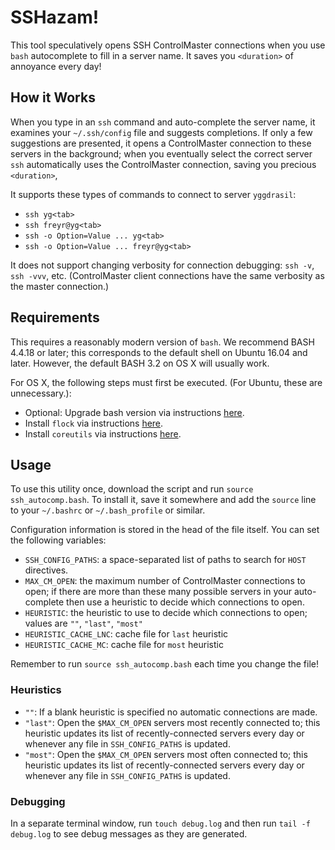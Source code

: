 # SSHazam!

This tool speculatively opens SSH ControlMaster connections when you use `bash` autocomplete to fill in a server name. It saves you `<duration>` of annoyance every day!

## How it Works

When you type in an `ssh` command and auto-complete the server name, it examines your `~/.ssh/config` file and suggests completions. If only a few suggestions are presented, it opens a ControlMaster connection to these servers in the background; when you eventually select the correct server `ssh` automatically uses the ControlMaster connection, saving you precious `<duration>`,

It supports these types of commands to connect to server `yggdrasil`:

 - `ssh yg<tab>`
 - `ssh freyr@yg<tab>`
 - `ssh -o Option=Value ... yg<tab>`
 - `ssh -o Option=Value ... freyr@yg<tab>`

It does not support changing verbosity for connection debugging: `ssh -v`, `ssh -vvv`, etc. (ControlMaster client connections have the same verbosity as the master connection.)

## Requirements

This requires a reasonably modern version of `bash`. We recommend BASH 4.4.18 or later; this corresponds to the default shell on Ubuntu 16.04 and later. However, the default BASH 3.2 on OS X will usually work.

For OS X, the following steps must first be executed. (For Ubuntu, these are unnecessary.):
* Optional: Upgrade bash version via instructions [here](https://itnext.io/upgrading-bash-on-macos-7138bd1066ba).
* Install `flock` via instructions [here](https://github.com/discoteq/flock).
* Install `coreutils` via instructions [here](https://github.com/labbots/google-drive-upload/issues/12).

## Usage

To use this utility once, download the script and run `source ssh_autocomp.bash`. To install it, save it somewhere and add the `source` line to your `~/.bashrc` or `~/.bash_profile` or similar.

Configuration information is stored in the head of the file itself. You can set the following variables:

 - `SSH_CONFIG_PATHS`: a space-separated list of paths to search for `HOST` directives.
 - `MAX_CM_OPEN`: the maximum number of ControlMaster connections to open; if there are more than these many possible servers in your auto-complete then use a heuristic to decide which connections to open.
 - `HEURISTIC`: the heuristic to use to decide which connections to open; values are `""`, `"last"`, `"most"`
 - `HEURISTIC_CACHE_LNC`: cache file for `last` heuristic
 - `HEURISTIC_CACHE_MC`: cache file for `most` heuristic
 
Remember to run `source ssh_autocomp.bash` each time you change the file!

### Heuristics

 - `""`: If a blank heuristic is specified no automatic connections are made.
 - `"last"`: Open the `$MAX_CM_OPEN` servers most recently connected to; this heuristic updates its list of recently-connected servers every day or whenever any file in `SSH_CONFIG_PATHS` is updated.
 - `"most"`: Open the `$MAX_CM_OPEN` servers most often connected to; this heuristic updates its list of recently-connected servers every day or whenever any file in `SSH_CONFIG_PATHS` is updated.

### Debugging

In a separate terminal window, run `touch debug.log` and then run `tail -f debug.log` to see debug messages as they are generated.
